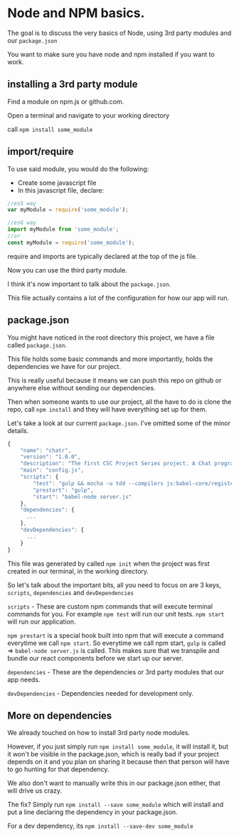 # Node and NPM basics.
The goal is to discuss the very basics of Node, using 3rd party modules and our `package.json`

You want to make sure you have node and npm installed if you want to work.

## installing a 3rd party module
Find a module on npm.js or github.com.

Open a terminal and navigate to your working directory

call `npm install some_module`

## import/require
To use said module, you would do the following:
- Create some javascript file
- In this javascript file, declare:

```js
//es5 way
var myModule = require('some_module');

//es6 way
import myModule from 'some_module';
//or
const myModule = require('some_module');
```

require and imports are typically declared at the top of the js file.

Now you can use the third party module.

I think it's now important to talk about the `package.json`.

This file actually contains a lot of the configuration for how our app will run.

## package.json
You might have noticed in the root directory this project, we have a file called `package.json`.

This file holds some basic commands and more importantly, holds the dependencies we have for our project.

This is really useful because it means we can push this repo on github or anywhere else without sending our dependencies.

Then when someone wants to use our project, all the have to do is clone the repo, call `npm install` and they will have everything set up for them.

Let's take a look at our current `package.json`. I've omitted some of the minor details.

```js
{
    "name": "chatr",
    "version": "1.0.0",
    "description": "The first CSC Project Series project. A Chat program to teach the basics of networking",
    "main": "config.js",
    "scripts": {
        "test": "gulp && mocha -u tdd --compilers js:babel-core/register --require ./test/test_helper.js --recursive ./test",
        "prestart": "gulp",
        "start": "babel-node server.js"
    },
    "dependencies": {
      ...
    },
    "devDependencies": {
      ...
    }
}
```

This file was generated by called `npm init` when the project was first created in our terminal, in the working directory.

So let's talk about the important bits, all you need to focus on are 3 keys, `scripts`, `dependencies` and `devDependencies`

`scripts` - These are custom npm commands that will execute terminal commands for you. For example `npm test` will run our unit tests. `npm start` will run our application.

`npm prestart` is a special hook built into npm that will execute a command everytime we call `npm start`. So everytime we call npm start, `gulp` is called => `babel-node server.js` is called. This makes sure that we transpile and bundle our react components before we start up our server.

`dependencies` - These are the dependencies or 3rd party modules that our app needs.

`devDependencies` - Dependencies needed for development only.

## More on dependencies
We already touched on how to install 3rd party node modules.

However, if you just simply run `npm install some_module`, it will install it, but it won't be visible in the package.json, which is really bad if your project depends on it and you plan on sharing it because then that person will have to go hunting for that dependency.

We also don't want to manually write this in our package.json either, that will drive us crazy.

The fix? Simply run `npm install --save some_module` which will install and put a line declaring the dependency in your package.json.

For a dev dependency, its `npm install --save-dev some_module`
